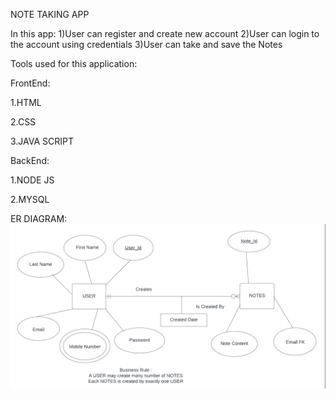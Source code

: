 NOTE TAKING APP

In this app:
1)User can register and create new account 
2)User can login to the account using credentials
3)User can take and save the Notes 

Tools used for this application:

FrontEnd:

1.HTML

2.CSS

3.JAVA SCRIPT

BackEnd:

1.NODE JS

2.MYSQL


ER DIAGRAM:
![alt text](/public/images-project/Screen%20Shot%202022-11-18%20at%201.48.59%20AM.png)